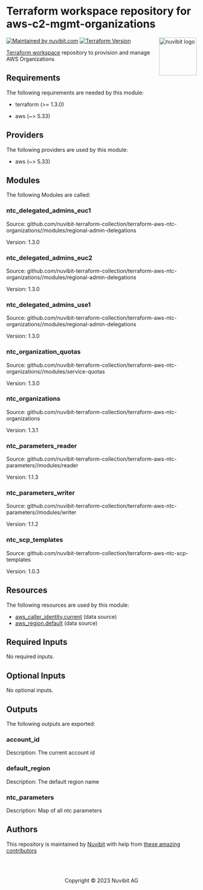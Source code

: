 # Terraform workspace repository for aws-c2-mgmt-organizations

<!-- LOGO -->
<a href="https://nuvibit.com">
    <img src="https://nuvibit.com/images/logo/logo-nuvibit-square.png" alt="nuvibit logo" title="nuvibit" align="right" width="100" />
</a>

<!-- SHIELDS -->
[![Maintained by nuvibit.com][nuvibit-shield]][nuvibit-url]
[![Terraform Version][terraform-version-shield]][terraform-version-url]

<!-- DESCRIPTION -->
[Terraform workspace][terraform-workspace-url] repository to provision and manage AWS Organizations

<!-- BEGIN_TF_DOCS -->
## Requirements

The following requirements are needed by this module:

- terraform (>= 1.3.0)

- aws (~> 5.33)

## Providers

The following providers are used by this module:

- aws (~> 5.33)

## Modules

The following Modules are called:

### ntc\_delegated\_admins\_euc1

Source: github.com/nuvibit-terraform-collection/terraform-aws-ntc-organizations//modules/regional-admin-delegations

Version: 1.3.0

### ntc\_delegated\_admins\_euc2

Source: github.com/nuvibit-terraform-collection/terraform-aws-ntc-organizations//modules/regional-admin-delegations

Version: 1.3.0

### ntc\_delegated\_admins\_use1

Source: github.com/nuvibit-terraform-collection/terraform-aws-ntc-organizations//modules/regional-admin-delegations

Version: 1.3.0

### ntc\_organization\_quotas

Source: github.com/nuvibit-terraform-collection/terraform-aws-ntc-organizations//modules/service-quotas

Version: 1.3.0

### ntc\_organizations

Source: github.com/nuvibit-terraform-collection/terraform-aws-ntc-organizations

Version: 1.3.1

### ntc\_parameters\_reader

Source: github.com/nuvibit-terraform-collection/terraform-aws-ntc-parameters//modules/reader

Version: 1.1.3

### ntc\_parameters\_writer

Source: github.com/nuvibit-terraform-collection/terraform-aws-ntc-parameters//modules/writer

Version: 1.1.2

### ntc\_scp\_templates

Source: github.com/nuvibit-terraform-collection/terraform-aws-ntc-scp-templates

Version: 1.0.3

## Resources

The following resources are used by this module:

- [aws_caller_identity.current](https://registry.terraform.io/providers/hashicorp/aws/latest/docs/data-sources/caller_identity) (data source)
- [aws_region.default](https://registry.terraform.io/providers/hashicorp/aws/latest/docs/data-sources/region) (data source)

## Required Inputs

No required inputs.

## Optional Inputs

No optional inputs.

## Outputs

The following outputs are exported:

### account\_id

Description: The current account id

### default\_region

Description: The default region name

### ntc\_parameters

Description: Map of all ntc parameters
<!-- END_TF_DOCS -->

<!-- AUTHORS -->
## Authors
This repository is maintained by [Nuvibit][nuvibit-url] with help from [these amazing contributors][contributors-url]

<!-- COPYRIGHT -->
<br />
<br />
<p align="center">Copyright &copy; 2023 Nuvibit AG</p>

<!-- MARKDOWN LINKS & IMAGES -->
[nuvibit-shield]: https://img.shields.io/badge/maintained%20by-nuvibit.com-%235849a6.svg?style=flat&color=1c83ba
[nuvibit-url]: https://nuvibit.com
[terraform-version-shield]: https://img.shields.io/badge/terraform-%3E%3D1.2-blue.svg?style=flat&color=blueviolet
[terraform-version-url]: https://developer.hashicorp.com/terraform/language/v1.2.x/upgrade-guides
[contributors-url]: https://github.com/nuvibit-terraform-collection/aws-c2-management/graphs/contributors
[terraform-workspace-url]: https://app.terraform.io/app/nuvibit-c2/workspaces/aws-c2-management